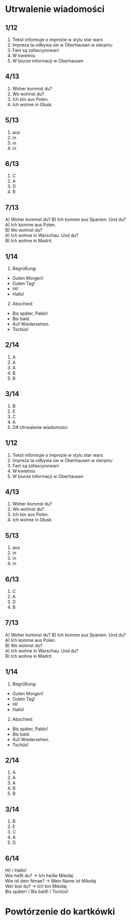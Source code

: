 # Utrwalenie wiadomości
## 1/12
1. Tekst informuje o imprezie w stylu star wars
2. Impreza ta odbywa sie w Oberhausen w sierpniu
3. Fani są zafascynowani
4. W kwietniu
5. W biurze informacji w Oberhausen
## 4/13
1. Woher kommst du?
2. Wo wohnst du?
3. Ich bin aus Polen.
4. Ich wohne in Głusk.
## 5/13
1. aus
2. in
3. in
4. in
## 6/13
1. C
2. A
3. D
4. B
## 7/13
A) Woher kommst du?
B) Ich komme aus Spanien. Und du?  
A) Ich komme aus Polen.  
B) Wo wohnst du?  
A) Ich wohne in Warschau. Und du?  
B) Ich wohne in Madrit.  
## 1/14
1. Begrüßung:
- Guten Morgen!
- Guten Tag!
- Hi!
- Hallo!
2. Abschied:
- Bis später, Pablo!
- Bis bald.
- Auf Wiedersehen.
- Tschüs!
## 2/14 
1. A
2. A
3. A
4. B
5. B
## 3/14
1. B
2. E
3. C
4. A
5. D# Utrwalenie wiadomości
## 1/12
1. Tekst informuje o imprezie w stylu star wars
2. Impreza ta odbywa sie w Oberhausen w sierpniu
3. Fani są zafascynowani
4. W kwietniu
5. W biurze informacji w Oberhausen
## 4/13
1. Woher kommst du?
2. Wo wohnst du?
3. Ich bin aus Polen.
4. Ich wohne in Głusk.
## 5/13
1. aus
2. in
3. in
4. in
## 6/13
1. C
2. A
3. D
4. B
## 7/13
A) Woher kommst du?
B) Ich komme aus Spanien. Und du?  
A) Ich komme aus Polen.  
B) Wo wohnst du?  
A) Ich wohne in Warschau. Und du?  
B) Ich wohne in Madrit.  
## 1/14
1. Begrüßung:
- Guten Morgen!
- Guten Tag!
- Hi!
- Hallo!
2. Abschied:
- Bis später, Pablo!
- Bis bald.
- Auf Wiedersehen.
- Tschüs!
## 2/14 
1. A
2. A
3. A
4. B
5. B
## 3/14
1. B
2. E
3. C
4. A
5. D
## 6/14
Hi! / Hallo!  
Wie heßt du? -> Ich heiße Mikołaj  
Wie ist dein Nmae? -> Mein Name ist Mikołaj  
Wer bist du? -> Ich bin Mikołaj  
Bis später! / Bis bald! / Tschüs!  
# Powtórzenie do kartkówki 
